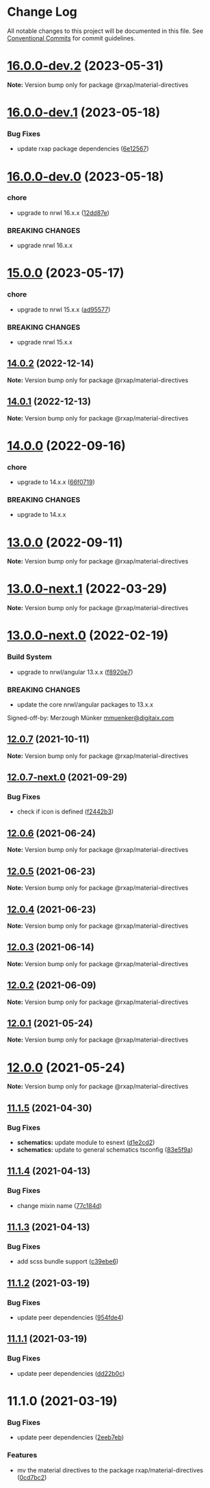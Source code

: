 # Change Log

All notable changes to this project will be documented in this file.
See [Conventional Commits](https://conventionalcommits.org) for commit guidelines.

# [16.0.0-dev.2](https://gitlab.com/rxap/packages/compare/@rxap/material-directives@16.0.0-dev.1...@rxap/material-directives@16.0.0-dev.2) (2023-05-31)

**Note:** Version bump only for package @rxap/material-directives





# [16.0.0-dev.1](https://gitlab.com/rxap/packages/compare/@rxap/material-directives@16.0.0-dev.0...@rxap/material-directives@16.0.0-dev.1) (2023-05-18)


### Bug Fixes

* update rxap package dependencies ([6e12567](https://gitlab.com/rxap/packages/commit/6e12567c05ee3c504da5079cb393660f2ab4cd30))





# [16.0.0-dev.0](https://gitlab.com/rxap/packages/compare/@rxap/material-directives@15.0.0...@rxap/material-directives@16.0.0-dev.0) (2023-05-18)


### chore

* upgrade to nrwl 16.x.x ([12dd87e](https://gitlab.com/rxap/packages/commit/12dd87ef38d465c8af33cd26f7d5d7714bf7c392))


### BREAKING CHANGES

* upgrade nrwl 16.x.x





# [15.0.0](https://gitlab.com/rxap/packages/compare/@rxap/material-directives@14.0.2...@rxap/material-directives@15.0.0) (2023-05-17)


### chore

* upgrade to nrwl 15.x.x ([ad95577](https://gitlab.com/rxap/packages/commit/ad95577538adc5cd134cde8d1ff3b8fad52c9c2b))


### BREAKING CHANGES

* upgrade nrwl 15.x.x





## [14.0.2](https://gitlab.com/rxap/packages/compare/@rxap/material-directives@14.0.1...@rxap/material-directives@14.0.2) (2022-12-14)

**Note:** Version bump only for package @rxap/material-directives





## [14.0.1](https://gitlab.com/rxap/packages/compare/@rxap/material-directives@14.0.0...@rxap/material-directives@14.0.1) (2022-12-13)

**Note:** Version bump only for package @rxap/material-directives





# [14.0.0](https://gitlab.com/rxap/packages/compare/@rxap/material-directives@13.0.0...@rxap/material-directives@14.0.0) (2022-09-16)


### chore

* upgrade to 14.x.x ([66f0719](https://gitlab.com/rxap/packages/commit/66f0719ecac1378ca6f3edbf670de8de2fc33401))


### BREAKING CHANGES

* upgrade to 14.x.x





# [13.0.0](https://gitlab.com/rxap/packages/compare/@rxap/material-directives@13.0.0-next.1...@rxap/material-directives@13.0.0) (2022-09-11)

**Note:** Version bump only for package @rxap/material-directives





# [13.0.0-next.1](https://gitlab.com/rxap/packages/compare/@rxap/material-directives@13.0.0-next.0...@rxap/material-directives@13.0.0-next.1) (2022-03-29)

**Note:** Version bump only for package @rxap/material-directives





# [13.0.0-next.0](https://gitlab.com/rxap/packages/compare/@rxap/material-directives@12.0.7...@rxap/material-directives@13.0.0-next.0) (2022-02-19)


### Build System

* upgrade to nrwl/angular 13.x.x ([f8920e7](https://gitlab.com/rxap/packages/commit/f8920e7dde7bd2d4b4efac2b7097543d51482f81))


### BREAKING CHANGES

* update the core nrwl/angular packages to 13.x.x

Signed-off-by: Merzough Münker <mmuenker@digitaix.com>





## [12.0.7](https://gitlab.com/rxap/packages/compare/@rxap/material-directives@12.0.7-next.0...@rxap/material-directives@12.0.7) (2021-10-11)

**Note:** Version bump only for package @rxap/material-directives





## [12.0.7-next.0](https://gitlab.com/rxap/packages/compare/@rxap/material-directives@12.0.6...@rxap/material-directives@12.0.7-next.0) (2021-09-29)


### Bug Fixes

* check if icon is defined ([f2442b3](https://gitlab.com/rxap/packages/commit/f2442b311a36bf5bc3bd2e04924172d7a0598290))





## [12.0.6](https://gitlab.com/rxap/packages/compare/@rxap/material-directives@12.0.5...@rxap/material-directives@12.0.6) (2021-06-24)

**Note:** Version bump only for package @rxap/material-directives





## [12.0.5](https://gitlab.com/rxap/packages/compare/@rxap/material-directives@12.0.4...@rxap/material-directives@12.0.5) (2021-06-23)

**Note:** Version bump only for package @rxap/material-directives





## [12.0.4](https://gitlab.com/rxap/packages/compare/@rxap/material-directives@12.0.3...@rxap/material-directives@12.0.4) (2021-06-23)

**Note:** Version bump only for package @rxap/material-directives





## [12.0.3](https://gitlab.com/rxap/packages/compare/@rxap/material-directives@12.0.2...@rxap/material-directives@12.0.3) (2021-06-14)

**Note:** Version bump only for package @rxap/material-directives





## [12.0.2](https://gitlab.com/rxap/packages/compare/@rxap/material-directives@11.1.6...@rxap/material-directives@12.0.2) (2021-06-09)

**Note:** Version bump only for package @rxap/material-directives





## [12.0.1](https://gitlab.com/rxap/packages/compare/@rxap/material-directives@12.0.0...@rxap/material-directives@12.0.1) (2021-05-24)

**Note:** Version bump only for package @rxap/material-directives





# [12.0.0](https://gitlab.com/rxap/packages/compare/@rxap/material-directives@11.1.5...@rxap/material-directives@12.0.0) (2021-05-24)

**Note:** Version bump only for package @rxap/material-directives





## [11.1.5](https://gitlab.com/rxap/packages/compare/@rxap/material-directives@11.1.4...@rxap/material-directives@11.1.5) (2021-04-30)


### Bug Fixes

* **schematics:** update module to esnext ([d1e2cd2](https://gitlab.com/rxap/packages/commit/d1e2cd252f3866471935131187b3acaefe2cca82))
* **schematics:** update to general schematics tsconfig ([83e5f9a](https://gitlab.com/rxap/packages/commit/83e5f9a0cf1810686a503425d87a5e4ae30b8c84))





## [11.1.4](https://gitlab.com/rxap/packages/compare/@rxap/material-directives@11.1.3...@rxap/material-directives@11.1.4) (2021-04-13)


### Bug Fixes

* change mixin name ([77c184d](https://gitlab.com/rxap/packages/commit/77c184db4157f3ac587f4a2fdc30a48cb78d6423))





## [11.1.3](https://gitlab.com/rxap/packages/compare/@rxap/material-directives@11.1.2...@rxap/material-directives@11.1.3) (2021-04-13)


### Bug Fixes

* add scss bundle support ([c39ebe6](https://gitlab.com/rxap/packages/commit/c39ebe649d12762d1e8ffb116313c83d57056ac9))





## [11.1.2](https://gitlab.com/rxap/packages/compare/@rxap/material-directives@11.1.1...@rxap/material-directives@11.1.2) (2021-03-19)


### Bug Fixes

* update peer dependencies ([954fde4](https://gitlab.com/rxap/packages/commit/954fde47836ff0c1f25a77c33ff871ddc7685b6c))





## [11.1.1](https://gitlab.com/rxap/packages/compare/@rxap/material-directives@11.1.0...@rxap/material-directives@11.1.1) (2021-03-19)


### Bug Fixes

* update peer dependencies ([dd22b0c](https://gitlab.com/rxap/packages/commit/dd22b0ce053bc266c7aea659a2faf3be39f424e7))





# 11.1.0 (2021-03-19)


### Bug Fixes

* update peer dependencies ([2eeb7eb](https://gitlab.com/rxap/packages/commit/2eeb7eb85eedd6d610e855dc1724c7153cf01fd0))


### Features

* mv the material directives to the package rxap/material-directives ([0cd7bc2](https://gitlab.com/rxap/packages/commit/0cd7bc2102784085ba2c58702628984c1cfbb092))
